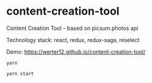 # content-creation-tool
Content Creation Tool - based on picsum.photos api

Technology stack: react, redux, redux-saga, reselect

Demo: https://werter12.github.io/content-creation-tool/


```
yarn

yarn start

```